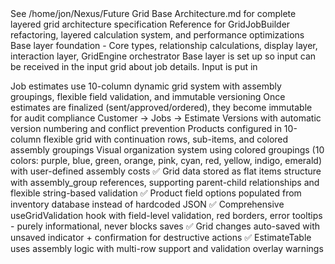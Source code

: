 <ArchitectureReference>
    <File>See /home/jon/Nexus/Future Grid Base Architecture.md for complete layered grid architecture specification</File>
    <Usage>Reference for GridJobBuilder refactoring, layered calculation system, and performance optimizations</Usage>
    <Scope>Base layer foundation - Core types, relationship calculations, display layer, interaction layer, GridEngine orchestrator</Scope>
    <HighLevelOverview>
        Base layer is set up so input can be received in the input grid about job details.
        Input is put in 
</ArchitectureReference>


<Rule name="EstimationWorkflow">Job estimates use 10-column dynamic grid system with assembly groupings, flexible field validation, and immutable versioning</Rule>
<Rule name="VersionControl">Once estimates are finalized (sent/approved/ordered), they become immutable for audit compliance</Rule>
<Rule name="JobHierarchy">Customer → Jobs → Estimate Versions with automatic version numbering and conflict prevention</Rule>
<Rule name="GridSystem">Products configured in 10-column flexible grid with continuation rows, sub-items, and colored assembly groupings</Rule>
<Rule name="AssemblyGroups">Visual organization system using colored groupings (10 colors: purple, blue, green, orange, pink, cyan, red, yellow, indigo, emerald) with user-defined assembly costs</Rule>
<Rule name="DataPersistence">✅ Grid data stored as flat items structure with assembly_group references, supporting parent-child relationships and flexible string-based validation</Rule>
<Rule name="DynamicTemplates">✅ Product field options populated from inventory database instead of hardcoded JSON</Rule>
<Rule name="ValidationSystem">✅ Comprehensive useGridValidation hook with field-level validation, red borders, error tooltips - purely informational, never blocks saves</Rule>
<Rule name="AutoSave">✅ Grid changes auto-saved with unsaved indicator + confirmation for destructive actions</Rule>
<Rule name="EstimatePreview">✅ EstimateTable uses assembly logic with multi-row support and validation overlay warnings</Rule>